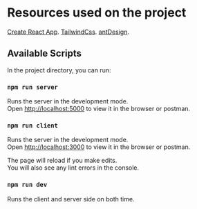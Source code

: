 # Resources used on the project

[Create React App](https://github.com/facebook/create-react-app).
[TailwindCss](https://tailwindcss.com/).
[antDesign](https://ant.design/docs/react/introduce).

## Available Scripts

In the project directory, you can run:

### `npm run server`

Runs the server in the development mode.\
Open [http://localhost:5000](http://localhost:5000) to view it in the browser or postman.

### `npm run client`

Runs the server in the development mode.\
Open [http://localhost:3000](http://localhost:3000) to view it in the browser or postman.

The page will reload if you make edits.\
You will also see any lint errors in the console.

### `npm run dev`

Runs the client and server side on both time.
